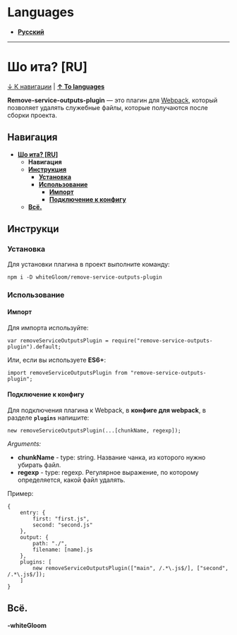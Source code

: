 # Languages
* **[Русский](#шо-ита-ru "Русский")**


------------


# Шо ита? [RU]

[↓ К навигации](#навигация "↓ К навигации") | **[↑ To languages](#languages "↑ To languages")**

**Remove-service-outputs-plugin** — это плагин для [Webpack](https://webpack.js.org/ "Webpack"), который позволяет удалять служебные файлы, которые получаются после сборки проекта.

## Навигация

* **[Шо ита? [RU]](#шо-ита-ru "Шо ита? [RU]")**
	+ **Навигация**
	+ **[Инструкция](#инструкция "Инструкция")**
		- **[Установка](#установка "Установка")**
		- **[Использование](#использование "Использование")**
			* **[Импорт](#импорт "Импорт")**
			* **[Подключение к конфигу](#подключение-к-конфигу "Подключение к конфигу")**
	+ **[Всё.](#всё "Всё.")**

## Инструкци

### Установка
Для установки плагина в проект выполните команду:

```
npm i -D whiteGloom/remove-service-outputs-plugin
```

### Использование

#### Импорт
Для импорта используйте:

```
var removeServiceOutputsPlugin = require("remove-service-outputs-plugin").default;
```
Или, если вы используете **ES6+**:
```
import removeServiceOutputsPlugin from "remove-service-outputs-plugin";
```

#### Подключение к конфигу
Для подключения плагина к Webpack, в **конфиге для webpack**, в разделе **`plugins`** напишите:

```
new removeServiceOutputsPlugin(...[chunkName, regexp]);
```

*Arguments:*
* **chunkName** - type: string. Название чанка, из которого нужно убирать файл.
* **regexp** - type: regexp. Регулярное выражение, по которому определяется, какой файл удалять.

Пример:
```
{
	entry: {
		first: "first.js",
		second: "second.js"
	},
	output: {
		path: "./",
		filename: [name].js
	},
	plugins: [
		new removeServiceOutputsPlugin(["main", /.*\.js$/], ["second", /.*\.js$/]);
	]
}
```

## Всё.

**-whiteGloom**